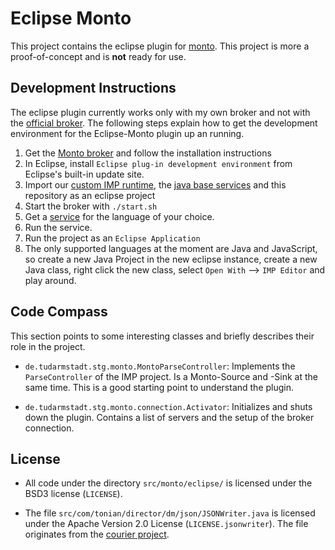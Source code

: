 Eclipse Monto
=============

This project contains the eclipse plugin for
[monto](https://bitbucket.org/inkytonik/monto). This project is more a proof-of-concept and is **not** ready for use.

Development Instructions
------------------------

The eclipse plugin currently works only with my own broker and not with the
[official broker](https://bitbucket.org/inkytonik/monto). The following steps
explain how to get the development environment for the Eclipse-Monto plugin up
an running.

1. Get the [Monto broker](https://github.com/monto-editor/broker) and follow the installation instructions
2. In Eclipse, install `Eclipse plug-in development environment` from Eclipse's built-in update site.
3. Import our [custom IMP runtime](https://github.com/monto-editor/imp.runtime), the [java base services](https://github.com/monto-editor/services-base-java) and this repository as an eclipse project
5. Start the broker with `./start.sh`
6. Get a [service](https://github.com/monto-editor) for the language of your choice.
7. Run the service.
8. Run the project as an `Eclipse Application`
9. The only supported languages at the moment are Java and JavaScript, so create a new Java Project in the new eclipse instance, create a new Java class, right click the new class, select `Open With` --> `IMP Editor` and play around.


Code Compass
------------

This section points to some interesting classes and briefly describes their role
in the project.

 * `de.tudarmstadt.stg.monto.MontoParseController`: Implements the
   `ParseController` of the IMP project. Is a Monto-Source and -Sink at the same
   time. This is a good starting point to understand the plugin.

 * `de.tudarmstadt.stg.monto.connection.Activator`: Initializes and shuts down
   the plugin.  Contains a list of servers and the setup of the broker
   connection.

License
-------

* All code under the directory `src/monto/eclipse/` is licensed under the BSD3
  license (`LICENSE`).

* The file `src/com/tonian/director/dm/json/JSONWriter.java` is licensed under
  the Apache Version 2.0 License (`LICENSE.jsonwriter`).
  The file originates from the [courier project](https://github.com/JAIDE/courier).
